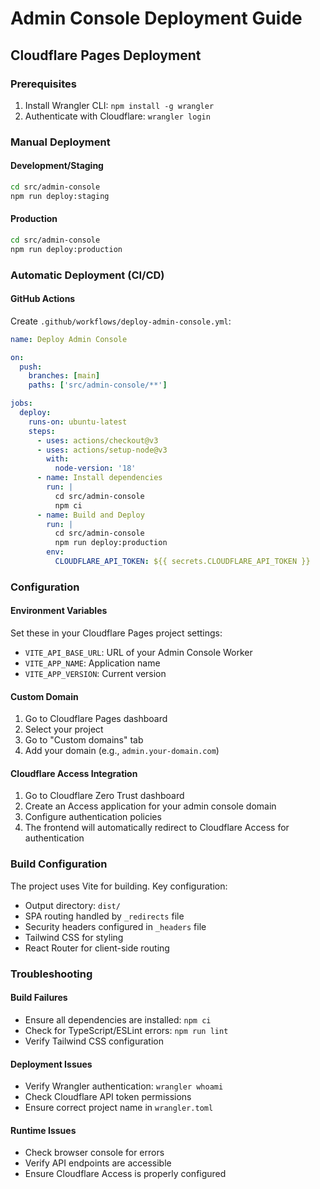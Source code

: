 # Admin Console Deployment Guide

## Cloudflare Pages Deployment

### Prerequisites
1. Install Wrangler CLI: `npm install -g wrangler`
2. Authenticate with Cloudflare: `wrangler login`

### Manual Deployment

#### Development/Staging
```bash
cd src/admin-console
npm run deploy:staging
```

#### Production
```bash
cd src/admin-console
npm run deploy:production
```

### Automatic Deployment (CI/CD)

#### GitHub Actions
Create `.github/workflows/deploy-admin-console.yml`:

```yaml
name: Deploy Admin Console

on:
  push:
    branches: [main]
    paths: ['src/admin-console/**']

jobs:
  deploy:
    runs-on: ubuntu-latest
    steps:
      - uses: actions/checkout@v3
      - uses: actions/setup-node@v3
        with:
          node-version: '18'
      - name: Install dependencies
        run: |
          cd src/admin-console
          npm ci
      - name: Build and Deploy
        run: |
          cd src/admin-console
          npm run deploy:production
        env:
          CLOUDFLARE_API_TOKEN: ${{ secrets.CLOUDFLARE_API_TOKEN }}
```

### Configuration

#### Environment Variables
Set these in your Cloudflare Pages project settings:
- `VITE_API_BASE_URL`: URL of your Admin Console Worker
- `VITE_APP_NAME`: Application name
- `VITE_APP_VERSION`: Current version

#### Custom Domain
1. Go to Cloudflare Pages dashboard
2. Select your project
3. Go to "Custom domains" tab
4. Add your domain (e.g., `admin.your-domain.com`)

#### Cloudflare Access Integration
1. Go to Cloudflare Zero Trust dashboard
2. Create an Access application for your admin console domain
3. Configure authentication policies
4. The frontend will automatically redirect to Cloudflare Access for authentication

### Build Configuration

The project uses Vite for building. Key configuration:
- Output directory: `dist/`
- SPA routing handled by `_redirects` file
- Security headers configured in `_headers` file
- Tailwind CSS for styling
- React Router for client-side routing

### Troubleshooting

#### Build Failures
- Ensure all dependencies are installed: `npm ci`
- Check for TypeScript/ESLint errors: `npm run lint`
- Verify Tailwind CSS configuration

#### Deployment Issues
- Verify Wrangler authentication: `wrangler whoami`
- Check Cloudflare API token permissions
- Ensure correct project name in `wrangler.toml`

#### Runtime Issues
- Check browser console for errors
- Verify API endpoints are accessible
- Ensure Cloudflare Access is properly configured